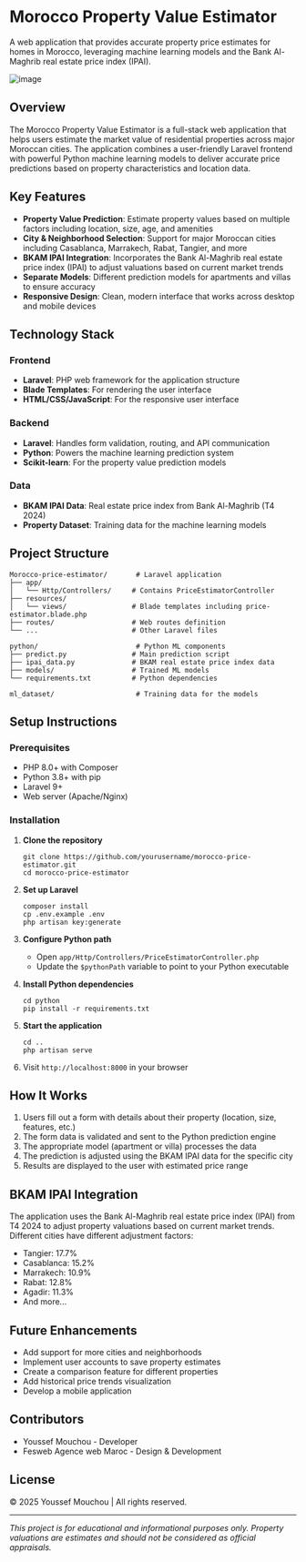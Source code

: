 # Morocco Property Value Estimator

A web application that provides accurate property price estimates for homes in Morocco, leveraging machine learning models and the Bank Al-Maghrib real estate price index (IPAI).

![image](https://github.com/user-attachments/assets/47f48209-c2ce-44dd-b3a8-e7b773526ed2)


## Overview

The Morocco Property Value Estimator is a full-stack web application that helps users estimate the market value of residential properties across major Moroccan cities. The application combines a user-friendly Laravel frontend with powerful Python machine learning models to deliver accurate price predictions based on property characteristics and location data.

## Key Features

- **Property Value Prediction**: Estimate property values based on multiple factors including location, size, age, and amenities
- **City & Neighborhood Selection**: Support for major Moroccan cities including Casablanca, Marrakech, Rabat, Tangier, and more
- **BKAM IPAI Integration**: Incorporates the Bank Al-Maghrib real estate price index (IPAI) to adjust valuations based on current market trends
- **Separate Models**: Different prediction models for apartments and villas to ensure accuracy
- **Responsive Design**: Clean, modern interface that works across desktop and mobile devices

## Technology Stack

### Frontend
- **Laravel**: PHP web framework for the application structure
- **Blade Templates**: For rendering the user interface
- **HTML/CSS/JavaScript**: For the responsive user interface

### Backend
- **Laravel**: Handles form validation, routing, and API communication
- **Python**: Powers the machine learning prediction system
- **Scikit-learn**: For the property value prediction models

### Data
- **BKAM IPAI Data**: Real estate price index from Bank Al-Maghrib (T4 2024)
- **Property Dataset**: Training data for the machine learning models

## Project Structure

```
Morocco-price-estimator/       # Laravel application
├── app/                      
│   └── Http/Controllers/     # Contains PriceEstimatorController
├── resources/
│   └── views/                # Blade templates including price-estimator.blade.php
├── routes/                   # Web routes definition
└── ...                       # Other Laravel files

python/                        # Python ML components
├── predict.py                # Main prediction script
├── ipai_data.py              # BKAM real estate price index data
├── models/                   # Trained ML models
└── requirements.txt          # Python dependencies

ml_dataset/                    # Training data for the models
```

## Setup Instructions

### Prerequisites
- PHP 8.0+ with Composer
- Python 3.8+ with pip
- Laravel 9+
- Web server (Apache/Nginx)

### Installation

1. **Clone the repository**
   ```
   git clone https://github.com/yourusername/morocco-price-estimator.git
   cd morocco-price-estimator
   ```

2. **Set up Laravel**
   ```
   composer install
   cp .env.example .env
   php artisan key:generate
   ```

3. **Configure Python path**
   - Open `app/Http/Controllers/PriceEstimatorController.php`
   - Update the `$pythonPath` variable to point to your Python executable

4. **Install Python dependencies**
   ```
   cd python
   pip install -r requirements.txt
   ```

5. **Start the application**
   ```
   cd ..
   php artisan serve
   ```

6. Visit `http://localhost:8000` in your browser

## How It Works

1. Users fill out a form with details about their property (location, size, features, etc.)
2. The form data is validated and sent to the Python prediction engine
3. The appropriate model (apartment or villa) processes the data
4. The prediction is adjusted using the BKAM IPAI data for the specific city
5. Results are displayed to the user with estimated price range

## BKAM IPAI Integration

The application uses the Bank Al-Maghrib real estate price index (IPAI) from T4 2024 to adjust property valuations based on current market trends. Different cities have different adjustment factors:

- Tangier: 17.7%
- Casablanca: 15.2%
- Marrakech: 10.9%
- Rabat: 12.8%
- Agadir: 11.3%
- And more...

## Future Enhancements

- Add support for more cities and neighborhoods
- Implement user accounts to save property estimates
- Create a comparison feature for different properties
- Add historical price trends visualization
- Develop a mobile application

## Contributors

- Youssef Mouchou - Developer
- Fesweb Agence web Maroc - Design & Development

## License

© 2025 Youssef Mouchou | All rights reserved.

---

*This project is for educational and informational purposes only. Property valuations are estimates and should not be considered as official appraisals.*

